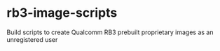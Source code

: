 # rb3-image-scripts
Build scripts to create Qualcomm RB3 prebuilt proprietary images as an unregistered user

